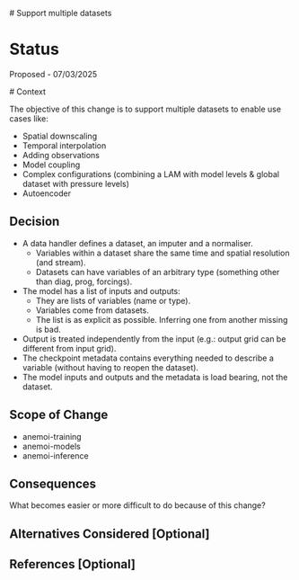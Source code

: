 # Support multiple datasets

# Status

<!--What is the status? -->

Proposed - 07/03/2025

# Context

<!--What is the issue that we are seeing that is motivating this decision or change?-->

The objective of this change is to support multiple datasets to enable use cases like:

- Spatial downscaling
- Temporal interpolation
- Adding observations
- Model coupling
- Complex configurations (combining a LAM with model levels & global dataset with pressure levels)
- Autoencoder


## Decision

<!--Describe the change that you are proposing.-->

- A data handler defines a dataset, an imputer and a normaliser. 
  - Variables within a dataset share the same time and spatial resolution (and stream).
  - Datasets can have variables of an arbitrary type (something other than diag, prog, forcings).
- The model has a list of inputs and outputs:
  - They are lists of variables (name or type).
  - Variables come from datasets.
  - The list is as explicit as possible. Inferring one from another missing is bad.
- Output is treated independently from the input (e.g.: output grid can be different from input grid).
- The checkpoint metadata contains everything needed to describe a variable (without having to reopen the dataset).
- The model inputs and outputs and the metadata is load bearing, not the dataset.

## Scope of Change

<!--Specify which Anemoi packages/modules will be affected by this decision.-->
- anemoi-training
- anemoi-models
- anemoi-inference

## Consequences

<!--Discuss the impact of this decision, including benefits, trade-offs, and potential technical debt.-->

What becomes easier or more difficult to do because of this change?

## Alternatives Considered [Optional]

<!--List alternative solutions and why they were not chosen.-->

## References [Optional]

<!--Links to relevant discussions, documentation, or external resources.-->
